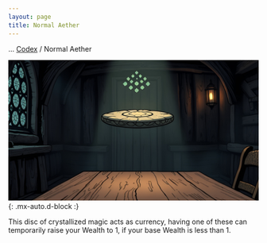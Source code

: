 ```yaml
---
layout: page
title: Normal Aether
---
```

<span class="breadcrumbs" markdown="1">... [Codex](/codex) / Normal Aether</span>

![Normal Aether](/assets/img/items/aether-normal.jpg){: .mx-auto.d-block :}

This disc of crystallized magic acts as currency, having one of these can temporarily raise your Wealth to 1, if your base Wealth is less than 1.